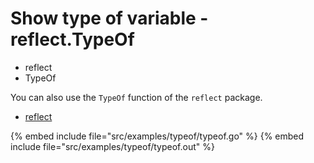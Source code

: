 # Show type of variable - reflect.TypeOf

* reflect
* TypeOf


You can also use the `TypeOf` function of the `reflect` package.


* [reflect](https://golang.org/pkg/reflect/)

{% embed include file="src/examples/typeof/typeof.go" %}
{% embed include file="src/examples/typeof/typeof.out" %}



